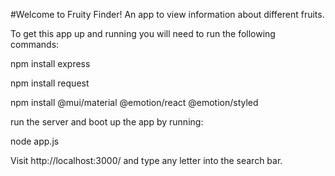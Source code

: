 #Welcome to Fruity Finder!
An app to view information about different fruits.

To get this app up and running you will need to run the following commands:

npm install express

npm install request 

npm install @mui/material @emotion/react @emotion/styled

run the server and boot up the app by running:

node app.js

Visit http://localhost:3000/ and type any letter into the search bar.
